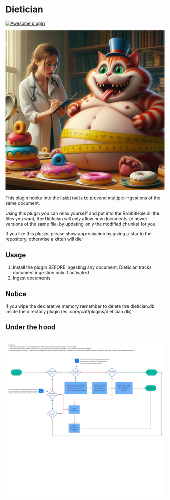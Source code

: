 # Dietician

[![Awesome plugin](https://custom-icon-badges.demolab.com/static/v1?label=&message=Awesome+plugin&color=000000&style=for-the-badge&logo=cheshire_cat_ai)](https://github.com/cheshire-cat-ai/awesome-plugins)  

![fat cat](./img/fat_cat_2.jpg)

This plugin hooks into the `RabbitHole` to prevend multiple ingestions of the same document.

Using this plugin you can relax yourself and put into the RabbitHole all the files you want, the Dietician will only allow new documents (o newer versions of the same file, by updating only the modified chunks) for you.

If you like this plugin, please show appreciacion by giving a star to the repository, otherwise a kitten will die!


## Usage

1. Install the plugin BEFORE ingesting any document: Dietician tracks document ingestion only if activated 
2. Ingest documents

## Notice
If you wipe the declarative memory remember to delete the dietician.db inside the directory plugin (es. core/cat/plugins/dietician.db)

## Under the hood

![Diagram flow](./img/ccat-dietician.png)
